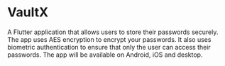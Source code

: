# VaultX

A Flutter application that allows users to store their passwords securely. The app uses AES encryption to encrypt your passwords. It also uses biometric authentication to ensure that only the user can access their passwords. The app will be available on Android, iOS and desktop.
